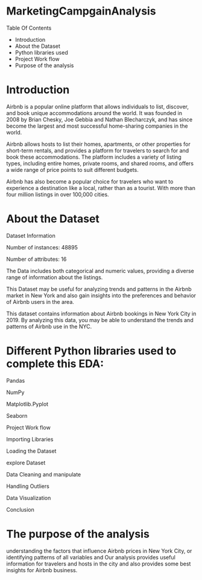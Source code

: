 # MarketingCampgainAnalysis

Table Of Contents

- Introduction
- About the Dataset
- Python libraries used
- Project Work flow
- Purpose of the analysis


# Introduction

Airbnb is a popular online platform that allows individuals to list, discover, and book unique accommodations around the world. It was founded in 2008 by Brian Chesky, Joe Gebbia and Nathan Blecharczyk, and has since become the largest and most successful home-sharing companies in the world.

Airbnb allows hosts to list their homes, apartments, or other properties for short-term rentals, and provides a platform for travelers to search for and book these accommodations. The platform includes a variety of listing types, including entire homes, private rooms, and shared rooms, and offers a wide range of price points to suit different budgets.

Airbnb has also become a popular choice for travelers who want to experience a destination like a local, rather than as a tourist. With more than four million listings in over 100,000 cities.

# About the Dataset

Dataset Information

Number of instances: 48895

Number of attributes: 16

The Data includes both categorical and numeric values, providing a diverse range of information about the listings.

This Dataset may be useful for analyzing trends and patterns in the Airbnb market in New York and also gain insights into the preferences and behavior of Airbnb users in the area.

This dataset contains information about Airbnb bookings in New York City in 2019. By analyzing this data, you may be able to understand the trends and patterns of Airbnb use in the NYC.

# Different Python libraries used to complete this EDA:

Pandas

NumPy

Matplotlib.Pyplot

Seaborn

Project Work flow

Importing Libraries

Loading the Dataset

explore Dataset

Data Cleaning and manipulate

Handling Outliers

Data Visualization

Conclusion

# The purpose of the analysis

understanding the factors that influence Airbnb prices in New York City, or identifying patterns of all variables and Our analysis provides useful information for travelers and hosts in the city and also provides some best insights for Airbnb business.

